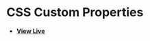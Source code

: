 # CSS Custom Properties

- [**View Live**](https://tahmid-sarker.github.io/Modern-HTML-CSS-Notes/08-Various-CSS-Features/01-Custom-Properties/)